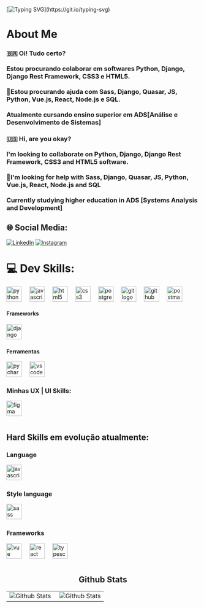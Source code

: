 [![Typing SVG](https://readme-typing-svg.herokuapp.com?font=Fira+Code&size=14&pause=1000&color=E94D5F&width=435&lines=Olá+DEV.+Bem-vindo+ao+meu+GitHub!+Bora+codificar!;Prazer%2C+meu+nome+%C3%A9+Lucas+Dickmann.)](https://git.io/typing-svg)

# About Me

### 🇧🇷 Oi! Tudo certo?<br><br>Estou procurando colaborar em softwares Python, Django, Django Rest Framework, CSS3 e HTML5.<br><br>🤝Estou procurando ajuda com Sass, Django, Quasar, JS, Python, Vue.js, React, Node.js e SQL.<br><br>Atualmente cursando ensino superior em ADS[Análise e Desenvolvimento de Sistemas]<br>

### 🇺🇸 Hi, are you okay?<br><br>I'm looking to collaborate on Python, Django, Django Rest Framework, CSS3 and HTML5 software.<br><br>🤝I'm looking for help with Sass, Django, Quasar, JS, Python, Vue.js, React, Node.js and SQL<br><br>Currently studying higher education in ADS [Systems Analysis and Development]<br>

## 🌐 Social Media:
[![LinkedIn](https://img.shields.io/badge/linkedin-%230077B5.svg?style=for-the-badge&logo=linkedin&logoColor=white)](https://linkedin.com/in/lucas-dickmann) [![Instagram](https://img.shields.io/badge/Instagram-%23E4405F.svg?style=for-the-badge&logo=Instagram&logoColor=white)](https://instagram.com/luksdickmann)

# 💻 Dev Skills:
<div align="left">
  <img src="https://skillicons.dev/icons?i=python" height="40" alt="python logo"  />
  <img width="12" />
  <img src="https://skillicons.dev/icons?i=js" height="40" alt="javascript logo"  />
  <img width="12" />
  <img src="https://skillicons.dev/icons?i=html" height="40" alt="html5 logo"  />
  <img width="12" />
  <img src="https://skillicons.dev/icons?i=css" height="40" alt="css3 logo"  />
  <img width="12" />
  <img src="https://cdn.jsdelivr.net/gh/devicons/devicon/icons/postgresql/postgresql-original.svg" height="40" alt="postgresql logo"  />
  <img width="12" />
  <img src="https://skillicons.dev/icons?i=git" height="40" alt="git logo" />
  <img width="12" />
  <img src="https://skillicons.dev/icons?i=github" height="40" alt="github logo" />
  <img width="12" />
  <img src="https://skillicons.dev/icons?i=postman" height="40" alt="postman logo" />
  <img width="12" />
</div>

#### Frameworks
<div align"=left">
  <img src="https://skillicons.dev/icons?i=django" height="40" alt="django logo" />
  <img width="12" />
</div>

#### Ferramentas
<div align"=left">
  <img src="https://skillicons.dev/icons?i=pycharm" height="40" alt="pycharm logo" />
  <img width="12" />
  <img src="https://skillicons.dev/icons?i=vscode" height="40" alt="vscode logo" />
  <img width="12" />
</div>

### Minhas UX | UI Skills:
<div align="left">
  <img src="https://skillicons.dev/icons?i=figma" height="40" alt="figma logo"  />
  <img width="12" />
</div>

#
<h2 align="left">Hard Skills em evolução atualmente:</h2>
<h3 align="left">Language</h3>
<div align="left">
  <img src="https://skillicons.dev/icons?i=js" height="40" alt="javascript logo"  />
  <img width="12" />
</div>
<h3 align="left">Style language</h3>
<div align="left">
  <img src="https://skillicons.dev/icons?i=sass" height="40" alt="sass logo"  />
  <img width="12" />
</div>
<h3 align="left">Frameworks</h3>
<div align="left">
  <img src="https://skillicons.dev/icons?i=vue" height="40" alt="vue logo"  />
  <img width="12" />
  <img src="https://skillicons.dev/icons?i=react" height="40" alt="react logo"  />
  <img width="12" />
  <img src="https://skillicons.dev/icons?i=typescript" height="40" alt="typescript logo"  />
  <img width="12" />
</div>

#
<h2 align="center">Github Stats</h2>
<table align="center">
  <tr>
    <td>
      <img
        align="left"
        src="https://github-readme-streak-stats.herokuapp.com/?user=ldickmann&theme=blueberry&hide_border=true"
        alt="Github Stats"
      />
    </td>
    <td>
      <img
        align="right"
        src="https://github-readme-stats.vercel.app/api/top-langs/?username=ldickmann&theme=blueberry&show_icons=true&hide_border=true&layout=compact"
        alt="Github Stats"
    </td>
  </tr>
</table>
